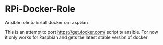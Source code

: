 # RPi-Docker-Role
Ansible role to install docker on raspbian

This is an attempt to port https://get.docker.com/ script to ansible.
For now it only works for Raspbian and gets the latest stable version of docker
